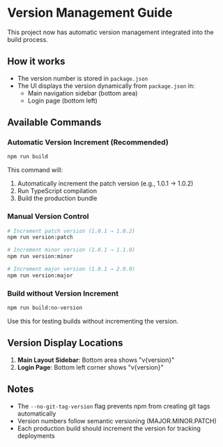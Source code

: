 # Version Management Guide

This project now has automatic version management integrated into the build process.

## How it works

- The version number is stored in `package.json`
- The UI displays the version dynamically from `package.json` in:
  - Main navigation sidebar (bottom area)
  - Login page (bottom left)

## Available Commands

### Automatic Version Increment (Recommended)
```bash
npm run build
```
This command will:
1. Automatically increment the patch version (e.g., 1.0.1 → 1.0.2)
2. Run TypeScript compilation
3. Build the production bundle

### Manual Version Control
```bash
# Increment patch version (1.0.1 → 1.0.2)
npm run version:patch

# Increment minor version (1.0.1 → 1.1.0)
npm run version:minor

# Increment major version (1.0.1 → 2.0.0)
npm run version:major
```

### Build without Version Increment
```bash
npm run build:no-version
```
Use this for testing builds without incrementing the version.

## Version Display Locations

1. **Main Layout Sidebar**: Bottom area shows "v{version}"
2. **Login Page**: Bottom left corner shows "v{version}"

## Notes

- The `--no-git-tag-version` flag prevents npm from creating git tags automatically
- Version numbers follow semantic versioning (MAJOR.MINOR.PATCH)
- Each production build should increment the version for tracking deployments
